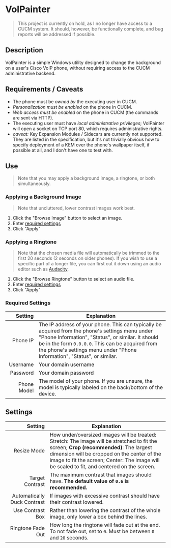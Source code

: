 # VoIPainter

> This project is currently on hold, as I no longer have access to a CUCM system. It should, however, be functionally complete, and bug reports will be addressed if possible.

## Description
VoIPainter is a simple Windows utility designed to change the background on a user's Cisco VoIP phone, without requiring access to the CUCM administrative backend.

## Requirements / Caveats
- The phone must be _owned by_ the executing user in CUCM.
- _Personalization must be enabled_ on the phone in CUCM.
- _Web access must be enabled_ on the phone in CUCM (the commands are sent via HTTP).
- The executing user must have _local administrative privileges_; VoIPainter will open a socket on TCP port 80, which requires administrative rights.
- _caveat:_ Key Expansion Modules / Sidecars are currently not supported. They are listed in the specification, but it's not trivially obvious how to specify deployment of a KEM over the phone's wallpaper itself, if possible at all, and I don't have one to test with.

## Use
> Note that you may apply a background image, a ringtone, or both simultaneously.

### Applying a Background Image
> Note that uncluttered, lower contrast images work best.
1. Click the "Browse Image" button to select an image.
1. Enter [required settings](#required-settings)
1. Click "Apply"

### Applying a Ringtone
> Note that the chosen media file will automatically be trimmed to the first 20 seconds (2 seconds on older phones). If you wish to use a specific part of a longer file, you can first cut it down using an audio editor such as [Audacity](https://www.audacityteam.org/).
1. Click the "Browse Ringtone" button to select an audio file.
1. Enter [required settings](#required-settings)
1. Click "Apply"

### Required Settings
| Setting | Explanation |
| ---: | --- |
| Phone IP | The IP address of your phone. This can typically be acquired from the phone's settings menu under "Phone Information", "Status", or similar. It should be in the form `0.0.0.0`. This can be acquired from the phone's settings menu under "Phone Information", "Status", or similar. |
| Username | Your domain username |
| Password | Your domain password |
| Phone Model | The model of your phone. If you are unsure, the model is typically labeled on the back/bottom of the device. |

## Settings
| Setting | Explanation |
| ---: | --- |
| Resize Mode | How under/oversized images will be treated: Stretch: The image will be stretched to fit the screen; **Crop (recommended)**: The largest dimension will be cropped on the center of the image to fit the screen; Center: The image will be scaled to fit, and centered on the screen.|
| Target Contrast | The maximum contrast that images should have. **The default value of `0.6` is recommended.** |
| Automatically Duck Contrast | If images with excessive contrast should have their contrast lowered. |
| Use Contrast Box | Rather than lowering the contrast of the whole image, only lower a box behind the lines. |
| Ringtone Fade Out | How long the ringtone will fade out at the end. To not fade out, set to `0`. Must be between `0` and `20` seconds. |
